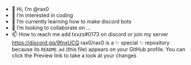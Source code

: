 - 👋 Hi, I’m @rax0
- 👀 I’m interested in coding
- 🌱 I’m currently learning how to make discord bots
- 💞️ I’m looking to collaborate on ...
- 📫 How to reach me add txxzs#0173 on discord or join my server https://discord.gg/9fnxUCQ
rax0/rax0 is a ✨ special ✨ repository because its `README.md` (this file) appears on your GitHub profile.
You can click the Preview link to take a look at your changes
